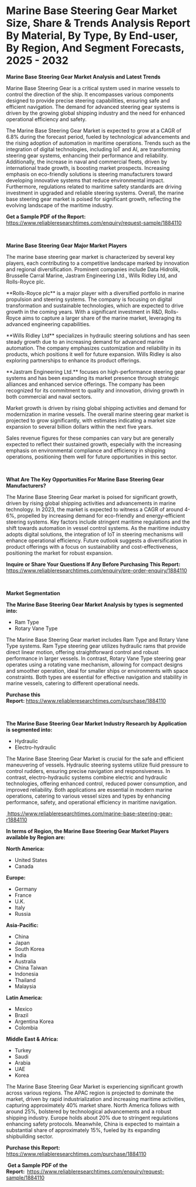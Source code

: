 <p><h1>Marine Base Steering Gear Market Size, Share & Trends Analysis Report By Material, By Type, By End-user, By Region, And Segment Forecasts, 2025 - 2032</h1></p><p><strong>Marine Base Steering Gear Market Analysis and Latest Trends</strong></p>
<p><p>Marine Base Steering Gear is a critical system used in marine vessels to control the direction of the ship. It encompasses various components designed to provide precise steering capabilities, ensuring safe and efficient navigation. The demand for advanced steering gear systems is driven by the growing global shipping industry and the need for enhanced operational efficiency and safety.</p><p>The Marine Base Steering Gear Market is expected to grow at a CAGR of 6.8% during the forecast period, fueled by technological advancements and the rising adoption of automation in maritime operations. Trends such as the integration of digital technologies, including IoT and AI, are transforming steering gear systems, enhancing their performance and reliability. Additionally, the increase in naval and commercial fleets, driven by international trade growth, is boosting market prospects. Increasing emphasis on eco-friendly solutions is steering manufacturers toward developing innovative systems that reduce environmental impact. Furthermore, regulations related to maritime safety standards are driving investment in upgraded and reliable steering systems. Overall, the marine base steering gear market is poised for significant growth, reflecting the evolving landscape of the maritime industry.</p></p>
<p><strong>Get a Sample PDF of the Report:&nbsp;</strong> <a href="https://www.reliableresearchtimes.com/enquiry/request-sample/1884110?utm_campaign=3002&utm_medium=2&utm_source=Github&utm_content=ia&utm_term=12042025&utm_id=marine-base-steering-gear">https://www.reliableresearchtimes.com/enquiry/request-sample/1884110</a></p>
<p>&nbsp;</p>
<p><strong>Marine Base Steering Gear Major Market Players</strong></p>
<p><p>The marine base steering gear market is characterized by several key players, each contributing to a competitive landscape marked by innovation and regional diversification. Prominent companies include Data Hidrolik, Brusselle Carral Marine, Jastram Engineering Ltd., Wills Ridley Ltd, and Rolls-Royce plc.</p><p>**Rolls-Royce plc** is a major player with a diversified portfolio in marine propulsion and steering systems. The company is focusing on digital transformation and sustainable technologies, which are expected to drive growth in the coming years. With a significant investment in R&D, Rolls-Royce aims to capture a larger share of the marine market, leveraging its advanced engineering capabilities.</p><p>**Wills Ridley Ltd** specializes in hydraulic steering solutions and has seen steady growth due to an increasing demand for advanced marine automation. The company emphasizes customization and reliability in its products, which positions it well for future expansion. Wills Ridley is also exploring partnerships to enhance its product offerings.</p><p>**Jastram Engineering Ltd.** focuses on high-performance steering gear systems and has been expanding its market presence through strategic alliances and enhanced service offerings. The company has been recognized for its commitment to quality and innovation, driving growth in both commercial and naval sectors.</p><p>Market growth is driven by rising global shipping activities and demand for modernization in marine vessels. The overall marine steering gear market is projected to grow significantly, with estimates indicating a market size expansion to several billion dollars within the next five years.</p><p>Sales revenue figures for these companies can vary but are generally expected to reflect their sustained growth, especially with the increasing emphasis on environmental compliance and efficiency in shipping operations, positioning them well for future opportunities in this sector.</p></p>
<p>&nbsp;</p>
<p><strong>What Are The Key Opportunities For Marine Base Steering Gear Manufacturers?</strong></p>
<p><p>The Marine Base Steering Gear market is poised for significant growth, driven by rising global shipping activities and advancements in marine technology. In 2023, the market is expected to witness a CAGR of around 4-6%, propelled by increasing demand for eco-friendly and energy-efficient steering systems. Key factors include stringent maritime regulations and the shift towards automation in vessel control systems. As the maritime industry adopts digital solutions, the integration of IoT in steering mechanisms will enhance operational efficiency. Future outlook suggests a diversification in product offerings with a focus on sustainability and cost-effectiveness, positioning the market for robust expansion.</p></p>
<p><strong>Inquire or Share Your Questions If Any Before Purchasing This Report:</strong> <a href="https://www.reliableresearchtimes.com/enquiry/pre-order-enquiry/1884110?utm_campaign=3002&utm_medium=2&utm_source=Github&utm_content=ia&utm_term=12042025&utm_id=marine-base-steering-gear">https://www.reliableresearchtimes.com/enquiry/pre-order-enquiry/1884110</a></p>
<p>&nbsp;</p>
<p><strong>Market Segmentation</strong></p>
<p><strong>The Marine Base Steering Gear Market Analysis by types is segmented into:</strong></p>
<p><ul><li>Ram Type</li><li>Rotary Vane Type</li></ul></p>
<p><p>The Marine Base Steering Gear market includes Ram Type and Rotary Vane Type systems. Ram Type steering gear utilizes hydraulic rams that provide direct linear motion, offering straightforward control and robust performance in larger vessels. In contrast, Rotary Vane Type steering gear operates using a rotating vane mechanism, allowing for compact designs and smoother operation, ideal for smaller ships or environments with space constraints. Both types are essential for effective navigation and stability in marine vessels, catering to different operational needs.</p></p>
<p><strong>Purchase this Report:&nbsp;</strong><a href="https://www.reliableresearchtimes.com/purchase/1884110?utm_campaign=3002&utm_medium=2&utm_source=Github&utm_content=ia&utm_term=12042025&utm_id=marine-base-steering-gear">https://www.reliableresearchtimes.com/purchase/1884110</a></p>
<p>&nbsp;</p>
<p><strong>The Marine Base Steering Gear Market Industry Research by Application is segmented into:</strong></p>
<p><ul><li>Hydraulic</li><li>Electro-hydraulic</li></ul></p>
<p><p>The Marine Base Steering Gear Market is crucial for the safe and efficient maneuvering of vessels. Hydraulic steering systems utilize fluid pressure to control rudders, ensuring precise navigation and responsiveness. In contrast, electro-hydraulic systems combine electric and hydraulic technologies, offering enhanced control, reduced power consumption, and improved reliability. Both applications are essential in modern marine operations, catering to various vessel sizes and types by enhancing performance, safety, and operational efficiency in maritime navigation.</p></p>
<p><a href="https://www.reliableresearchtimes.com/marine-base-steering-gear-r1884110?utm_campaign=3002&utm_medium=2&utm_source=Github&utm_content=ia&utm_term=12042025&utm_id=marine-base-steering-gear">&nbsp;https://www.reliableresearchtimes.com/marine-base-steering-gear-r1884110</a></p>
<p><strong>In terms of Region, the Marine Base Steering Gear Market Players available by Region are:</strong></p>
<p>
    <p> <strong> North America: </strong>
        <ul>
            <li>United States</li>
            <li>Canada</li>
        </ul>
        </p> 
    <p> <strong> Europe: </strong>
        <ul>
            <li>Germany</li>
            <li>France</li>
            <li>U.K.</li>
            <li>Italy</li>
            <li>Russia</li>
        </ul>
        </p> 
    <p> <strong> Asia-Pacific: </strong>
        <ul>
            <li>China</li>
            <li>Japan</li>
            <li>South Korea</li>
            <li>India</li>
            <li>Australia</li>
            <li>China Taiwan</li>
            <li>Indonesia</li>
            <li>Thailand</li>
            <li>Malaysia</li>
        </ul>
        </p> 
    <p> <strong> Latin America: </strong>
        <ul>
            <li>Mexico</li>
            <li>Brazil</li>
            <li>Argentina Korea</li>
            <li>Colombia</li>
        </ul>
        </p> 
    <p> <strong> Middle East & Africa: </strong>
        <ul>
            <li>Turkey</li>
            <li>Saudi</li>
            <li>Arabia</li>
            <li>UAE</li>
            <li>Korea</li>
        </ul>
    </p>
    </p>
<p><p>The Marine Base Steering Gear Market is experiencing significant growth across various regions. The APAC region is projected to dominate the market, driven by rapid industrialization and increasing maritime activities, capturing approximately 40% market share. North America follows with around 25%, bolstered by technological advancements and a robust shipping industry. Europe holds about 20% due to stringent regulations enhancing safety protocols. Meanwhile, China is expected to maintain a substantial share of approximately 15%, fueled by its expanding shipbuilding sector.</p></p>
<p><strong>Purchase this Report: </strong><a href="https://www.reliableresearchtimes.com/purchase/1884110?utm_campaign=3002&utm_medium=2&utm_source=Github&utm_content=ia&utm_term=12042025&utm_id=marine-base-steering-gear">https://www.reliableresearchtimes.com/purchase/1884110</a></p>
<p>&nbsp;<strong>Get a Sample PDF of the Report:&nbsp;&nbsp;</strong><a href="https://www.reliableresearchtimes.com/enquiry/request-sample/1884110?utm_campaign=3002&utm_medium=2&utm_source=Github&utm_content=ia&utm_term=12042025&utm_id=marine-base-steering-gear">https://www.reliableresearchtimes.com/enquiry/request-sample/1884110</a></p>
<p><strong></strong></p>
<p><p></p><p></p><p></p></p>